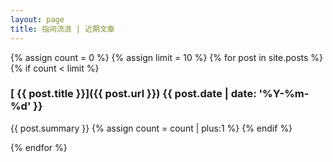 ```yaml
---
layout: page
title: 指间流浪 | 近期文章
---
```



{% assign count = 0 %}
{% assign limit = 10 %}
{% for post in site.posts %}
{% if count < limit %}
### [ {{ post.title }}]({{ post.url }}) <time>{{ post.date | date: '%Y-%m-%d' }}</time>
{{ post.summary }}
{% assign count = count | plus:1 %}
{% endif %}

{% endfor %}
